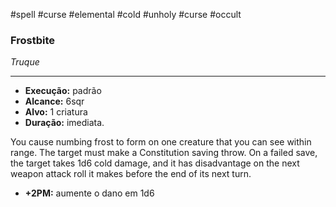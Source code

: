 #spell #curse #elemental #cold #unholy #curse #occult 
### Frostbite
*Truque*
___
- **Execução:** padrão
- **Alcance:** 6sqr
- **Alvo:** 1 criatura
- **Duração:** imediata.

You cause numbing frost to form on one creature that you can see within range. The target must make a Constitution saving throw. On a failed save, the target takes 1d6 cold damage, and it has disadvantage on the next weapon attack roll it makes before the end of its next turn.  

- **+2PM:** aumente o dano em 1d6
